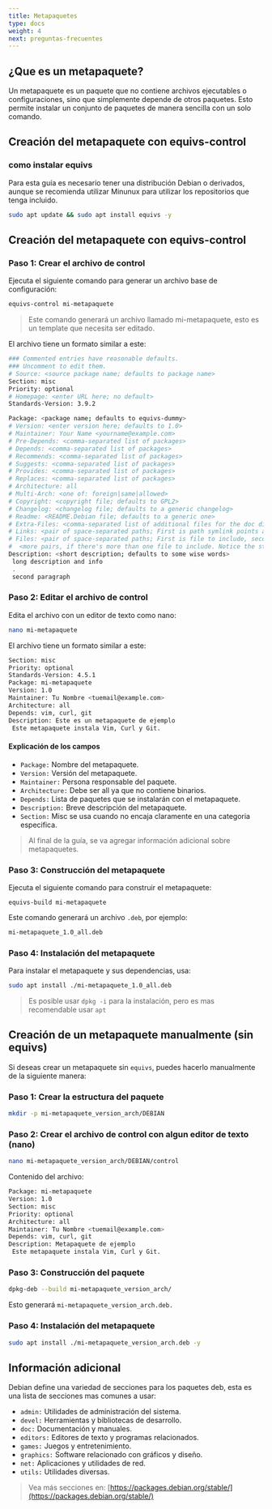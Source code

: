 ```yaml
---
title: Metapaquetes
type: docs
weight: 4
next: preguntas-frecuentes
---
```


## ¿Que es un metapaquete?
Un metapaquete es un paquete que no contiene archivos ejecutables o configuraciones, sino que simplemente depende de otros paquetes. Esto permite instalar un conjunto de paquetes de manera sencilla con un solo comando.

## Creación del metapaquete con equivs-control

### como instalar equivs

Para esta guía es necesario tener una distribución Debian o derivados, aunque se recomienda utilizar Minunux para utilizar los repositorios que tenga incluido.

```bash {filename="comando"}
sudo apt update && sudo apt install equivs -y
```


## Creación del metapaquete con equivs-control

### Paso 1: Crear el archivo de control

Ejecuta el siguiente comando para generar un archivo base de configuración:

```bash {filename=bash}
equivs-control mi-metapaquete
```

> Este comando generará un archivo llamado mi-metapaquete, esto es un template que necesita ser editado.  

El archivo tiene un formato similar a este:

```bash {filename="mi-metapaquete"}
### Commented entries have reasonable defaults.
### Uncomment to edit them.
# Source: <source package name; defaults to package name>
Section: misc
Priority: optional
# Homepage: <enter URL here; no default>
Standards-Version: 3.9.2

Package: <package name; defaults to equivs-dummy>
# Version: <enter version here; defaults to 1.0>
# Maintainer: Your Name <yourname@example.com>
# Pre-Depends: <comma-separated list of packages>
# Depends: <comma-separated list of packages>
# Recommends: <comma-separated list of packages>
# Suggests: <comma-separated list of packages>
# Provides: <comma-separated list of packages>
# Replaces: <comma-separated list of packages>
# Architecture: all
# Multi-Arch: <one of: foreign|same|allowed>
# Copyright: <copyright file; defaults to GPL2>
# Changelog: <changelog file; defaults to a generic changelog>
# Readme: <README.Debian file; defaults to a generic one>
# Extra-Files: <comma-separated list of additional files for the doc directory>
# Links: <pair of space-separated paths; First is path symlink points at, second is filename of link>
# Files: <pair of space-separated paths; First is file to include, second is destination>
#  <more pairs, if there's more than one file to include. Notice the starting space>
Description: <short description; defaults to some wise words>
 long description and info
 .
 second paragraph
```

### Paso 2: Editar el archivo de control
Edita el archivo con un editor de texto como nano:

```bash {filename="comando"}
nano mi-metapaquete
```

El archivo tiene un formato similar a este:


```bash {filename="mi-metapaquete"}
Section: misc  
Priority: optional  
Standards-Version: 4.5.1  
Package: mi-metapaquete  
Version: 1.0  
Maintainer: Tu Nombre <tuemail@example.com>  
Architecture: all  
Depends: vim, curl, git  
Description: Este es un metapaquete de ejemplo  
 Este metapaquete instala Vim, Curl y Git.
```

#### Explicación de los campos

- `Package:` Nombre del metapaquete.
- `Version:` Versión del metapaquete.
- `Maintainer:` Persona responsable del paquete.
- `Architecture:` Debe ser all ya que no contiene binarios.
- `Depends:` Lista de paquetes que se instalarán con el metapaquete.
- `Description:` Breve descripción del metapaquete.
- `Section:` Misc se usa cuando no encaja claramente en una categoria especifica.

> Al final de la guía, se va agregar información adicional sobre metapaquetes.


### Paso 3: Construcción del metapaquete

Ejecuta el siguiente comando para construir el metapaquete:  

```comando {filename="bash"}
equivs-build mi-metapaquete

```

Este comando generará un archivo `.deb`, por ejemplo:  

```bash {filename="comando"}
mi-metapaquete_1.0_all.deb
```

### Paso 4: Instalación del metapaquete  

Para instalar el metapaquete y sus dependencias, usa:

```bash {filename="comando"}
sudo apt install ./mi-metapaquete_1.0_all.deb
```

> Es posible usar `dpkg -i`  para la instalación, pero es mas recomendable usar `apt`  

## Creación de un metapaquete manualmente (sin equivs)

Si deseas crear un metapaquete sin `equivs`, puedes hacerlo manualmente de la siguiente manera:  

### Paso 1: Crear la estructura del paquete 

```bash {filename="comando"}
mkdir -p mi-metapaquete_version_arch/DEBIAN
```

### Paso 2: Crear el archivo de control con algun editor de texto (nano)

```bash {filename="comando"}
nano mi-metapaquete_version_arch/DEBIAN/control
```

Contenido del archivo:  

```bash {filename="mi-metapaquete"}
Package: mi-metapaquete  
Version: 1.0  
Section: misc  
Priority: optional  
Architecture: all  
Maintainer: Tu Nombre <tuemail@example.com>  
Depends: vim, curl, git  
Description: Metapaquete de ejemplo  
 Este metapaquete instala Vim, Curl y Git.
```

### Paso 3: Construcción del paquete

```bash filename="comando"
dpkg-deb --build mi-metapaquete_version_arch/
```

Esto generará `mi-metapaquete_version_arch.deb.`

### Paso 4: Instalación del metapaquete

```bash {filename="comando"}
sudo apt install ./mi-metapaquete_version_arch.deb -y
```


## Información adicional

Debian define una variedad de secciones para los paquetes deb, esta es una lista de secciones mas comunes a usar:  


- `admin:` Utilidades de administración del sistema.
- `devel:` Herramientas y bibliotecas de desarrollo.
- `doc:` Documentación y manuales.
- `editors:` Editores de texto y programas relacionados.
- `games:` Juegos y entretenimiento.
- `graphics:` Software relacionado con gráficos y diseño.
- `net:` Aplicaciones y utilidades de red.
- `utils:` Utilidades diversas.

> Vea más secciones en: [https://packages.debian.org/stable/](https://packages.debian.org/stable/)